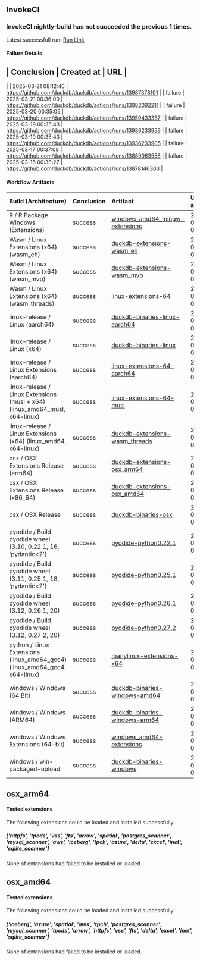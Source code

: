 ## InvokeCI
### InvokeCI nightly-build has not succeeded the previous **1** times.
Latest successfull run: [ Run Link ](https://github.com/duckdb/duckdb/actions/runs/13982092271)

#### Failure Details
| Conclusion   | Created at          | URL                                                       |
--------------------------------------------------------------------------------------------------
|              | 2025-03-21 08:12:40 | https://github.com/duckdb/duckdb/actions/runs/13987378101 |
| failure      | 2025-03-21 00:36:00 | https://github.com/duckdb/duckdb/actions/runs/13982092211 |
| failure      | 2025-03-20 00:35:05 | https://github.com/duckdb/duckdb/actions/runs/13959433387 |
| failure      | 2025-03-19 00:35:43 | https://github.com/duckdb/duckdb/actions/runs/13936233959 |
| failure      | 2025-03-19 00:35:43 | https://github.com/duckdb/duckdb/actions/runs/13936233905 |
| failure      | 2025-03-17 00:37:08 | https://github.com/duckdb/duckdb/actions/runs/13889063558 |
| failure      | 2025-03-16 00:38:27 | https://github.com/duckdb/duckdb/actions/runs/13878146303 |

#### Workflow Artifacts
| Build (Architecture)                                                        | Conclusion   | Artifact                                                                                                         | Uploaded at         |
|:----------------------------------------------------------------------------|:-------------|:-----------------------------------------------------------------------------------------------------------------|:--------------------|
| R / R Package Windows (Extensions)                                          | success      | [windows_amd64_mingw-extensions](https://github.com/duckdb/duckdb/actions/runs/13982092271/artifacts/2793044550) | 2025-03-21 01:52:28 |
| Wasm / Linux Extensions (x64) (wasm_eh)                                     | success      | [duckdb-extensions-wasm_eh](https://github.com/duckdb/duckdb/actions/runs/13982092271/artifacts/2792886140)      | 2025-03-21 01:07:35 |
| Wasm / Linux Extensions (x64) (wasm_mvp)                                    | success      | [duckdb-extensions-wasm_mvp](https://github.com/duckdb/duckdb/actions/runs/13982092271/artifacts/2792916352)     | 2025-03-21 01:15:46 |
| Wasm / Linux Extensions (x64) (wasm_threads)                                | success      | [linux-extensions-64](https://github.com/duckdb/duckdb/actions/runs/13982092271/artifacts/2792939315)            | 2025-03-21 01:22:23 |
| linux-release / Linux (aarch64)                                             | success      | [duckdb-binaries-linux-aarch64](https://github.com/duckdb/duckdb/actions/runs/13982092271/artifacts/2793177324)  | 2025-03-21 02:32:01 |
| linux-release / Linux (x64)                                                 | success      | [duckdb-binaries-linux](https://github.com/duckdb/duckdb/actions/runs/13982092271/artifacts/2793162016)          | 2025-03-21 02:27:58 |
| linux-release / Linux Extensions (aarch64)                                  | success      | [linux-extensions-64-aarch64](https://github.com/duckdb/duckdb/actions/runs/13982092271/artifacts/2793276245)    | 2025-03-21 03:00:19 |
| linux-release / Linux Extensions (musl + x64) (linux_amd64_musl, x64-linux) | success      | [linux-extensions-64-musl](https://github.com/duckdb/duckdb/actions/runs/13982092271/artifacts/2793199745)       | 2025-03-21 02:38:16 |
| linux-release / Linux Extensions (x64) (linux_amd64, x64-linux)             | success      | [duckdb-extensions-wasm_threads](https://github.com/duckdb/duckdb/actions/runs/13982092271/artifacts/2792938279) | 2025-03-21 01:22:07 |
| osx / OSX Extensions Release (arm64)                                        | success      | [duckdb-extensions-osx_arm64](https://github.com/duckdb/duckdb/actions/runs/13982092271/artifacts/2793197608)    | 2025-03-21 02:37:38 |
| osx / OSX Extensions Release (x86_64)                                       | success      | [duckdb-extensions-osx_amd64](https://github.com/duckdb/duckdb/actions/runs/13982092271/artifacts/2793215299)    | 2025-03-21 02:42:42 |
| osx / OSX Release                                                           | success      | [duckdb-binaries-osx](https://github.com/duckdb/duckdb/actions/runs/13982092271/artifacts/2793118388)            | 2025-03-21 02:15:47 |
| pyodide / Build pyodide wheel (3.10, 0.22.1, 16, 'pydantic<2')              | success      | [pyodide-python0.22.1](https://github.com/duckdb/duckdb/actions/runs/13982092271/artifacts/2792843510)           | 2025-03-21 00:53:07 |
| pyodide / Build pyodide wheel (3.11, 0.25.1, 18, 'pydantic<2')              | success      | [pyodide-python0.25.1](https://github.com/duckdb/duckdb/actions/runs/13982092271/artifacts/2792837278)           | 2025-03-21 00:51:16 |
| pyodide / Build pyodide wheel (3.12, 0.26.1, 20)                            | success      | [pyodide-python0.26.1](https://github.com/duckdb/duckdb/actions/runs/13982092271/artifacts/2792838608)           | 2025-03-21 00:51:38 |
| pyodide / Build pyodide wheel (3.12, 0.27.2, 20)                            | success      | [pyodide-python0.27.2](https://github.com/duckdb/duckdb/actions/runs/13982092271/artifacts/2792838357)           | 2025-03-21 00:51:34 |
| python / Linux Extensions (linux_amd64_gcc4) (linux_amd64_gcc4, x64-linux)  | success      | [manylinux-extensions-x64](https://github.com/duckdb/duckdb/actions/runs/13982092271/artifacts/2793077306)       | 2025-03-21 02:02:16 |
| windows / Windows (64 Bit)                                                  | success      | [duckdb-binaries-windows-amd64](https://github.com/duckdb/duckdb/actions/runs/13982092271/artifacts/2792959937)  | 2025-03-21 01:27:57 |
| windows / Windows (ARM64)                                                   | success      | [duckdb-binaries-windows-arm64](https://github.com/duckdb/duckdb/actions/runs/13982092271/artifacts/2793185626)  | 2025-03-21 02:34:16 |
| windows / Windows Extensions (64-bit)                                       | success      | [windows_amd64-extensions](https://github.com/duckdb/duckdb/actions/runs/13982092271/artifacts/2793403324)       | 2025-03-21 03:38:00 |
| windows / win-packaged-upload                                               | success      | [duckdb-binaries-windows](https://github.com/duckdb/duckdb/actions/runs/13982092271/artifacts/2793188816)        | 2025-03-21 02:35:11 |

## osx_arm64

#### Tested extensions
The following extensions could be loaded and installed successfully:
##### ['httpfs', 'tpcds', 'vss', 'fts', 'arrow', 'spatial', 'postgres_scanner', 'mysql_scanner', 'aws', 'iceberg', 'tpch', 'azure', 'delta', 'excel', 'inet', 'sqlite_scanner']
None of extensions had failed to be installed or loaded.

## osx_amd64

#### Tested extensions
The following extensions could be loaded and installed successfully:
##### ['iceberg', 'azure', 'spatial', 'aws', 'tpch', 'postgres_scanner', 'mysql_scanner', 'tpcds', 'arrow', 'httpfs', 'vss', 'fts', 'delta', 'excel', 'inet', 'sqlite_scanner']
None of extensions had failed to be installed or loaded.
